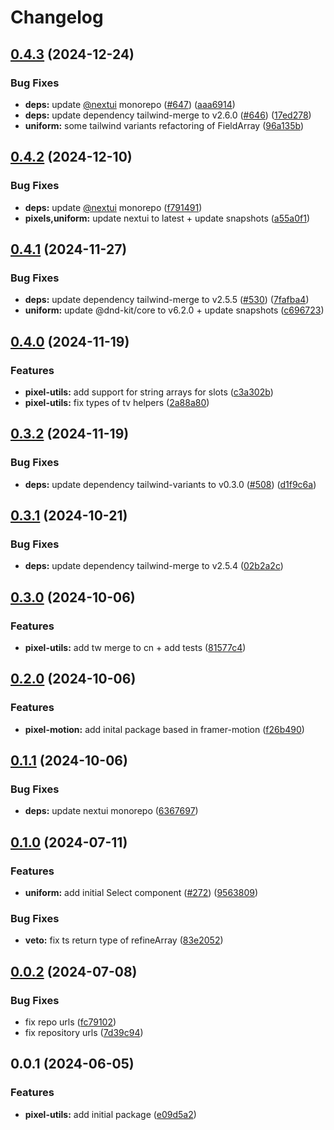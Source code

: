 # Changelog

## [0.4.3](https://github.com/fuf-stack/pixels/compare/pixel-utils-v0.4.2...pixel-utils-v0.4.3) (2024-12-24)


### Bug Fixes

* **deps:** update [@nextui](https://github.com/nextui) monorepo ([#647](https://github.com/fuf-stack/pixels/issues/647)) ([aaa6914](https://github.com/fuf-stack/pixels/commit/aaa69144cd2d0fd4b22b6b03f632f2fdc8dbe1cf))
* **deps:** update dependency tailwind-merge to v2.6.0 ([#646](https://github.com/fuf-stack/pixels/issues/646)) ([17ed278](https://github.com/fuf-stack/pixels/commit/17ed2788e40c8776ea805794ef03895f5ab5ba06))
* **uniform:** some tailwind variants refactoring of FieldArray ([96a135b](https://github.com/fuf-stack/pixels/commit/96a135bc5a6d169a4d0da2421fb8b2b4987f698b))

## [0.4.2](https://github.com/fuf-stack/pixels/compare/pixel-utils-v0.4.1...pixel-utils-v0.4.2) (2024-12-10)


### Bug Fixes

* **deps:** update [@nextui](https://github.com/nextui) monorepo ([f791491](https://github.com/fuf-stack/pixels/commit/f791491ded1ef916323e4e4560b0b0ed69801021))
* **pixels,uniform:** update nextui to latest + update snapshots ([a55a0f1](https://github.com/fuf-stack/pixels/commit/a55a0f12375a61d67a67df5833712fcdf0f89cb2))

## [0.4.1](https://github.com/fuf-stack/pixels/compare/pixel-utils-v0.4.0...pixel-utils-v0.4.1) (2024-11-27)


### Bug Fixes

* **deps:** update dependency tailwind-merge to v2.5.5 ([#530](https://github.com/fuf-stack/pixels/issues/530)) ([7fafba4](https://github.com/fuf-stack/pixels/commit/7fafba41cc4ea7089bcbb6c4f582756b9699b6b6))
* **uniform:** update @dnd-kit/core to v6.2.0 + update snapshots ([c696723](https://github.com/fuf-stack/pixels/commit/c69672378df5a3a6889c05329dda83a56fe04a61))

## [0.4.0](https://github.com/fuf-stack/uniform/compare/pixel-utils-v0.3.2...pixel-utils-v0.4.0) (2024-11-19)


### Features

* **pixel-utils:** add support for string arrays for slots ([c3a302b](https://github.com/fuf-stack/uniform/commit/c3a302be3be6076571885b7d9239e41805e66b05))
* **pixel-utils:** fix types of tv helpers ([2a88a80](https://github.com/fuf-stack/uniform/commit/2a88a807e01049a5b9e6be7aaf47d6e4cb7d3886))

## [0.3.2](https://github.com/fuf-stack/uniform/compare/pixel-utils-v0.3.1...pixel-utils-v0.3.2) (2024-11-19)


### Bug Fixes

* **deps:** update dependency tailwind-variants to v0.3.0 ([#508](https://github.com/fuf-stack/uniform/issues/508)) ([d1f9c6a](https://github.com/fuf-stack/uniform/commit/d1f9c6a2bb03472983028b9a5400dcdf1728c0e2))

## [0.3.1](https://github.com/fuf-stack/uniform/compare/pixel-utils-v0.3.0...pixel-utils-v0.3.1) (2024-10-21)


### Bug Fixes

* **deps:** update dependency tailwind-merge to v2.5.4 ([02b2a2c](https://github.com/fuf-stack/uniform/commit/02b2a2cb3c6cf37c18d3bae2c14efa90be0e9e10))

## [0.3.0](https://github.com/fuf-stack/uniform/compare/pixel-utils-v0.2.0...pixel-utils-v0.3.0) (2024-10-06)


### Features

* **pixel-utils:** add tw merge to cn + add tests ([81577c4](https://github.com/fuf-stack/uniform/commit/81577c449c5834ffdadf3ba5dc01d8c78c229020))

## [0.2.0](https://github.com/fuf-stack/uniform/compare/pixel-utils-v0.1.1...pixel-utils-v0.2.0) (2024-10-06)


### Features

* **pixel-motion:** add inital package based in framer-motion ([f26b490](https://github.com/fuf-stack/uniform/commit/f26b490cdd1441575e4d9c6ddaaed8210451e7c5))

## [0.1.1](https://github.com/fuf-stack/uniform/compare/pixel-utils-v0.1.0...pixel-utils-v0.1.1) (2024-10-06)


### Bug Fixes

* **deps:** update nextui monorepo ([6367697](https://github.com/fuf-stack/uniform/commit/6367697e77c933d020edff52b98f533cec1c8520))

## [0.1.0](https://github.com/fuf-stack/uniform/compare/pixel-utils-v0.0.2...pixel-utils-v0.1.0) (2024-07-11)


### Features

* **uniform:** add initial Select component  ([#272](https://github.com/fuf-stack/uniform/issues/272)) ([9563809](https://github.com/fuf-stack/uniform/commit/95638095a7b9e25f191e4455ec35947510c17251))


### Bug Fixes

* **veto:** fix ts return type of refineArray ([83e2052](https://github.com/fuf-stack/uniform/commit/83e2052d851dae9098c737a89aa186bd360463e1))

## [0.0.2](https://github.com/fuf-stack/uniform/compare/pixel-utils-v0.0.1...pixel-utils-v0.0.2) (2024-07-08)

### Bug Fixes

- fix repo urls ([fc79102](https://github.com/fuf-stack/uniform/commit/fc791022cf9bdc72234f6e16013bcc0aa382f174))
- fix repository urls ([7d39c94](https://github.com/fuf-stack/uniform/commit/7d39c94bc3b73dd8820024db3ec6b131d9970f54))

## 0.0.1 (2024-06-05)

### Features

- **pixel-utils:** add initial package ([e09d5a2](https://github.com/fuf-stack/uniform/commit/e09d5a2f1092f5a0f7bb006eac332a5cb38d1fd9))
